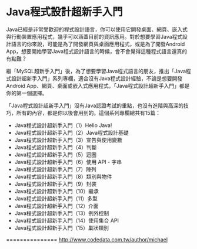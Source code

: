 # Java程式設計超新手入門

Java已經是非常受歡迎的程式設計語言，你可以使用它開發桌面、網頁、嵌入式與行動裝置應用程式，幾乎可以涵蓋目前的資訊應用。對於想要學習Java程式設計語言的你來說，可能是為了開發網頁與桌面應用程式，或是為了開發Android App，想要開始學習Java程式設計語言的時候，會不會覺得這種程式語言還真的有點難？

繼「MySQL超新手入門」後，為了想要學習Java程式語言的朋友，推出「Java程式設計超新手入門」系列專欄，適合沒有Java程式設計經驗，不論是想要開發Android App、網頁、桌面或嵌入式應用程式，「Java程式設計超新手入門」都是你的第一個選擇。

「Java程式設計超新手入門」沒有Java認證考試的重點，也沒有進階與高深的技巧，所有的內容，都是你以後會用到的。這個系列專欄總共有15篇：

* Java程式設計超新手入門（1）Hello Java!
* Java程式設計超新手入門（2）Java程式設計基礎
* Java程式設計超新手入門（3）宣告與使用變數
* Java程式設計超新手入門（4）判斷
* Java程式設計超新手入門（5）迴圈
* Java程式設計超新手入門（6）使用 API - 字串
* Java程式設計超新手入門（7）陣列
* Java程式設計超新手入門（8）類別與物件
* Java程式設計超新手入門（9）封裝
* Java程式設計超新手入門（10）繼承
* Java程式設計超新手入門（11）多型
* Java程式設計超新手入門（12）介面
* Java程式設計超新手入門（13）例外控制
* Java程式設計超新手入門（14）使用集合 API
* Java程式設計超新手入門（15）巢狀類別

===============
http://www.codedata.com.tw/author/michael
